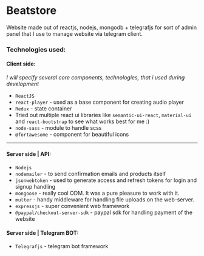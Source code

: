 # Beatstore
Website made out of reactjs, nodejs, mongodb + telegrafjs for sort of admin panel that I use to manage website via telegram client.  

### Technologies used:

#### Client side:
<i>I will specify several core components, technologies, that i used during development</i>

* `ReactJS` 
* `react-player` - used as a base component for creating audio player
* `Redux` - state container
* Tried out multiple react ui libraries like `semantic-ui-react`, `material-ui` and `react-bootstrap` to see what works best for me :)
* `node-sass` - module to handle scss
* `@fortawesome` - component for beautiful icons  

---

#### Server side | API:
* `Nodejs`
* `nodemailer` - to send confirmation emails and products itself 
* `jsonwebtoken` - used to generate access and refresh tokens for login and signup handling
* `mongoose` - really cool ODM. It was a pure pleasure to work with it.
* `multer` - handy middleware for handling file uploads on the web-server.
* `expressjs` - super convenient web framework
* `@paypal/checkout-server-sdk` - paypal sdk for handling payment of the website

#### Server side | Telegram BOT:
* `Telegrafjs` - telegram bot framework
